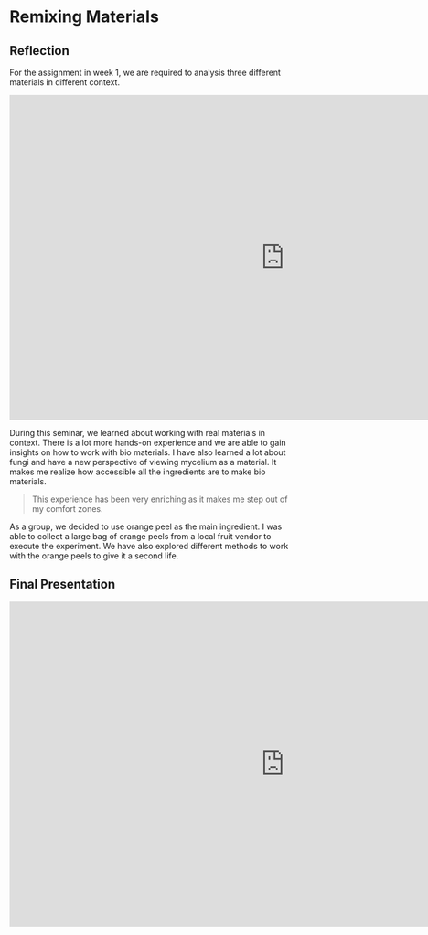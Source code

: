
# Remixing Materials

## Reflection

For the assignment in week 1, we are required to analysis three different materials in different context.

<iframe src="https://docs.google.com/presentation/d/e/2PACX-1vQAHABqgUAV4a_jfrQhRio2evqp2lXR1jgVY96HeP1bBBsnX1OU417NRLz--e099smDvvW_7JlhwJeO/embed?start=true&loop=true&delayms=5000" frameborder="0" width="960" height="569" allowfullscreen="true" mozallowfullscreen="true" webkitallowfullscreen="true"></iframe>

During this seminar, we learned about working with real materials in context. There is a lot more hands-on experience and we are able to gain insights on how to work with bio materials. I have also learned a lot about fungi and have a new perspective of viewing mycelium as a material. It makes me realize how accessible all the ingredients are to make bio materials. 

>This experience has been very enriching as it makes me step out of my comfort zones.
 
As a group, we decided to use orange peel as the main ingredient. I was able to collect a large bag of orange peels from a local fruit vendor to execute the experiment. We have also explored different methods to work with the orange peels to give it a second life.

## Final Presentation

<iframe src="https://docs.google.com/presentation/d/e/2PACX-1vQjwELS_tVeeGxQCWpacXyekfA70PH8oJnDA69kNYzHA8wr1SCJGlHVOQb0-5qvoaGbVi8SWo8l4Ip1/embed?start=true&loop=true&delayms=5000" frameborder="0" width="960" height="569" allowfullscreen="true" mozallowfullscreen="true" webkitallowfullscreen="true"></iframe>